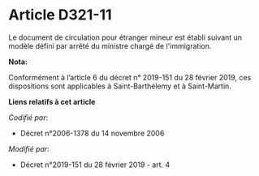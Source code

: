# Article D321-11

Le document de circulation pour étranger mineur est établi suivant un modèle défini par arrêté du ministre chargé de
l'immigration.

**Nota:**

Conformément à l’article 6 du décret n° 2019-151 du 28 février 2019, ces dispositions sont applicables à Saint-Barthélemy et
à Saint-Martin.

**Liens relatifs à cet article**

_Codifié par_:

  - Décret n°2006-1378 du 14 novembre 2006

_Modifié par_:

  - Décret n°2019-151 du 28 février 2019 - art. 4
